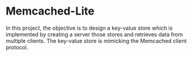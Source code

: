 # Memcached-Lite
In this project, the objective is to design a key-value store which is implemented by creating a server those stores and retrieves data from multiple clients. The key-value store is mimicking the Memcached client protocol.
